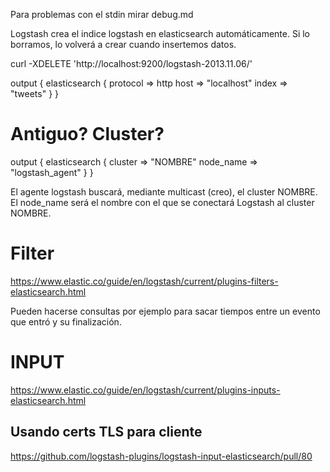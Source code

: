 Para problemas con el stdin mirar debug.md

Logstash crea el indice logstash en elasticsearch automáticamente.
Si lo borramos, lo volverá a crear cuando insertemos datos.

curl -XDELETE 'http://localhost:9200/logstash-2013.11.06/'


output {
  elasticsearch {
    protocol => http
    host => "localhost"
    index => "tweets"
  }
}


# Antiguo? Cluster?
output {
  elasticsearch {
    cluster => "NOMBRE"
    node_name => "logstash_agent"
  }
}

El agente logstash buscará, mediante multicast (creo), el cluster NOMBRE.
El node_name será el nombre con el que se conectará Logstash al cluster NOMBRE.


# Filter
https://www.elastic.co/guide/en/logstash/current/plugins-filters-elasticsearch.html

Pueden hacerse consultas por ejemplo para sacar tiempos entre un evento que entró y su finalización.





# INPUT
https://www.elastic.co/guide/en/logstash/current/plugins-inputs-elasticsearch.html

## Usando certs TLS para cliente
https://github.com/logstash-plugins/logstash-input-elasticsearch/pull/80
